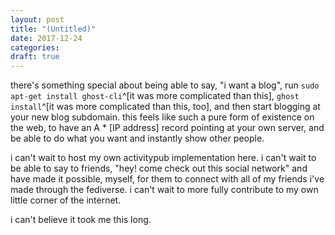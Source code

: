 ```yaml
---
layout: post
title: "(Untitled)"
date: 2017-12-24
categories:
draft: true
---
```


there's something special about being able to say, "i want a blog", run `sudo apt-get install ghost-cli`^[it was more complicated than this], `ghost install`^[it was more complicated than this, too], and then start blogging at your new blog subdomain. this feels like such a pure form of existence on the web, to have an A * \[IP address\] record pointing at your own server, and be able to do what you want and instantly show other people.

i can't wait to host my own activitypub implementation here. i can't wait to be able to say to friends, "hey! come check out this social network" and have made it possible, myself, for them to connect with all of my friends i've made through the fediverse. i can't wait to more fully contribute to my own little corner of the internet.

i can't believe it took me this long.